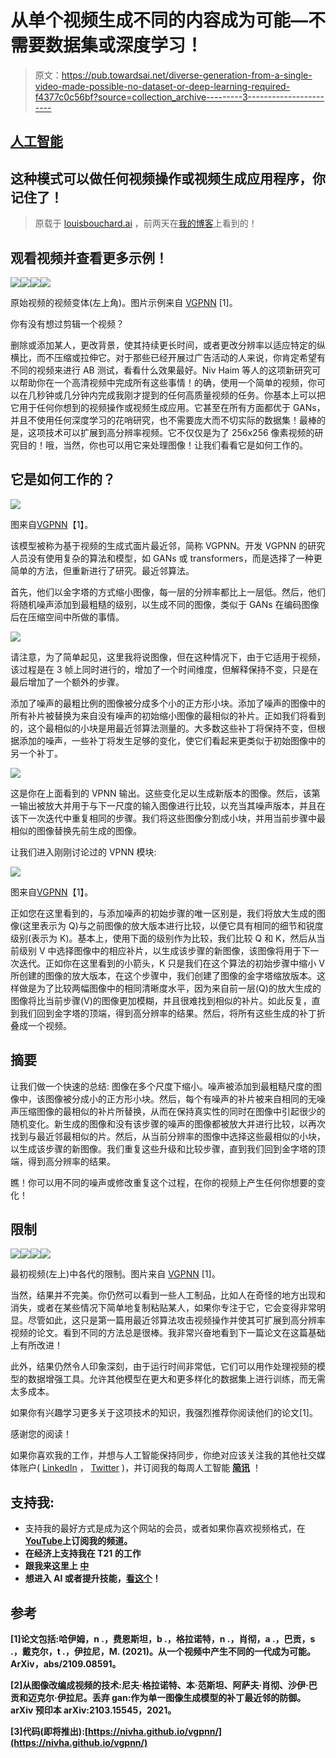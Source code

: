 # 从单个视频生成不同的内容成为可能—不需要数据集或深度学习！

> 原文：<https://pub.towardsai.net/diverse-generation-from-a-single-video-made-possible-no-dataset-or-deep-learning-required-f4377c0c56bf?source=collection_archive---------3----------------------->

## [人工智能](https://towardsai.net/p/category/artificial-intelligence)

## 这种模式可以做任何视频操作或视频生成应用程序，你记住了！

> 原载于 [louisbouchard.ai](https://www.louisbouchard.ai/vgpnn-generate-video-variations/) ，前两天在[我的博客](https://www.louisbouchard.ai/vgpnn-generate-video-variations/)上看到的！

## 观看视频并查看更多示例！

![](img/0d950fb2ca80d6f27890a13892ed8ff3.png)![](img/ca868780b6064005b6a806626f10dca2.png)![](img/2c44742d1895eb0297eb59ded05deb67.png)![](img/6158c763380b2ff8d0e6c4060874df0b.png)

原始视频的视频变体(左上角)。图片示例来自 [VGPNN](https://nivha.github.io/vgpnn/) [1]。

你有没有想过剪辑一个视频？

删除或添加某人，更改背景，使其持续更长时间，或者更改分辨率以适应特定的纵横比，而不压缩或拉伸它。对于那些已经开展过广告活动的人来说，你肯定希望有不同的视频来进行 AB 测试，看看什么效果最好。Niv Haim 等人的这项新研究可以帮助你在一个高清视频中完成所有这些事情！的确，使用一个简单的视频，你可以在几秒钟或几分钟内完成我刚才提到的任何高质量视频的任务。你基本上可以把它用于任何你想到的视频操作或视频生成应用。它甚至在所有方面都优于 GANs，并且不使用任何深度学习的花哨研究，也不需要庞大而不切实际的数据集！最棒的是，这项技术可以扩展到高分辨率视频。它不仅仅是为了 256x256 像素视频的研究目的！哦，当然，你也可以用它来处理图像！让我们看看它是如何工作的。

## 它是如何工作的？

![](img/00e173cbaf3a749a690e689d20159536.png)

图来自[VGPNN](https://nivha.github.io/vgpnn/)【1】。

该模型被称为基于视频的生成式面片最近邻，简称 VGPNN。开发 VGPNN 的研究人员没有使用复杂的算法和模型，如 GANs 或 transformers，而是选择了一种更简单的方法，但重新进行了研究。最近邻算法。

首先，他们以金字塔的方式缩小图像，每一层的分辨率都比上一层低。然后，他们将随机噪声添加到最粗糙的级别，以生成不同的图像，类似于 GANs 在编码图像后在压缩空间中所做的事情。

[![](img/b4fe685b9935c244c69affd9eb3de39a.png)](http://eepurl.com/huGLT5)

请注意，为了简单起见，这里我将说图像，但在这种情况下，由于它适用于视频，该过程是在 3 帧上同时进行的，增加了一个时间维度，但解释保持不变，只是在最后增加了一个额外的步骤。

添加了噪声的最粗比例的图像被分成多个小的正方形小块。添加了噪声的图像中的所有补片被替换为来自没有噪声的初始缩小图像的最相似的补片。正如我们将看到的，这个最相似的小块是用最近邻算法测量的。大多数这些补丁将保持不变，但根据添加的噪声，一些补丁将发生足够的变化，使它们看起来更类似于初始图像中的另一个补丁。

[![](img/d6d4f598ae72cf7f2fb082a3e0a0d220.png)](https://www.louisbouchard.ai/learnai/)

这是你在上面看到的 VPNN 输出。这些变化足以生成新版本的图像。然后，该第一输出被放大并用于与下一尺度的输入图像进行比较，以充当其噪声版本，并且在该下一次迭代中重复相同的步骤。我们将这些图像分割成小块，并用当前步骤中最相似的图像替换先前生成的图像。

让我们进入刚刚讨论过的 VPNN 模块:

![](img/6c3b20e9345650608dd0062b87d28a83.png)

图来自[VGPNN](https://nivha.github.io/vgpnn/)【1】。

正如您在这里看到的，与添加噪声的初始步骤的唯一区别是，我们将放大生成的图像(这里表示为 Q)与之前图像的放大版本进行比较，以便它具有相同的细节和锐度级别(表示为 K)。基本上，使用下面的级别作为比较，我们比较 Q 和 K，然后从当前级别 V 中选择图像中的相应补片，以生成该步骤的新图像，该图像将用于下一次迭代。正如你在这里看到的小箭头，K 只是我们在这个算法的初始步骤中缩小 V 所创建的图像的放大版本，在这个步骤中，我们创建了图像的金字塔缩放版本。这样做是为了比较两幅图像中的相同清晰度水平，因为来自前一层(Q)的放大生成的图像将比当前步骤(V)的图像更加模糊，并且很难找到相似的补片。如此反复，直到我们回到金字塔的顶端，得到高分辨率的结果。然后，将所有这些生成的补丁折叠成一个视频。

## 摘要

让我们做一个快速的总结:
图像在多个尺度下缩小。噪声被添加到最粗糙尺度的图像中，该图像被分成小的正方形小块。然后，每个有噪声的补片被来自相同的无噪声压缩图像的最相似的补片所替换，从而在保持真实性的同时在图像中引起很少的随机变化。新生成的图像和没有该步骤的噪声的图像都被放大并进行比较，以再次找到与最近邻最相似的片。然后，从当前分辨率的图像中选择这些最相似的小块，以生成该步骤的新图像。我们重复这些升级和比较步骤，直到我们回到金字塔的顶端，得到高分辨率的结果。

瞧！你可以用不同的噪声或修改重复这个过程，在你的视频上产生任何你想要的变化！

## 限制

![](img/53304524cefe0c26ad57fdfba7573577.png)![](img/0b121775ee796f2e4ebe58fbd60a9f40.png)![](img/5ea0e68736e5aac81b3a0a6e8fb1dcf8.png)![](img/70447713e4b316b3f8c1b18c1c1c3c29.png)

最初视频(左上)中各代的限制。图片来自 [VGPNN](https://nivha.github.io/vgpnn/) [1]。

当然，结果并不完美。你仍然可以看到一些人工制品，比如人在奇怪的地方出现和消失，或者在某些情况下简单地复制粘贴某人，如果你专注于它，它会变得非常明显。尽管如此，这只是第一篇用最近邻算法攻击视频操作并使其可扩展到高分辨率视频的论文。看到不同的方法总是很棒。我非常兴奋地看到下一篇论文在这篇基础上有所改进！

此外，结果仍然令人印象深刻，由于运行时间非常低，它们可以用作处理视频的模型的数据增强工具。允许其他模型在更大和更多样化的数据集上进行训练，而无需太多成本。

如果你有兴趣学习更多关于这项技术的知识，我强烈推荐你阅读他们的论文[1]。

感谢您的阅读！

如果你喜欢我的工作，并想与人工智能保持同步，你绝对应该关注我的其他社交媒体账户( [LinkedIn](https://www.linkedin.com/in/whats-ai/) ， [Twitter](https://twitter.com/Whats_AI) )，并订阅我的每周人工智能 [**简讯**](http://eepurl.com/huGLT5) ！

## 支持我:

*   支持我的最好方式是成为这个网站的会员，或者如果你喜欢视频格式，在[**YouTube**](https://www.youtube.com/channel/UCUzGQrN-lyyc0BWTYoJM_Sg)**上订阅我的频道。**
*   **在经济上支持我在 T21 的工作**
*   **跟我来这里上 [**中**](https://whats-ai.medium.com/)**
*   **想进入 AI 或者提升技能，[看这个](https://www.louisbouchard.ai/learnai/)！**

## **参考**

**[1]论文包括:哈伊姆，n .，费恩斯坦，b .，格拉诺特，n .，肖彻，a .，巴贡，s .，戴克尔，t .，伊拉尼，M. (2021)。从一个视频中产生不同的一代成为可能。ArXiv，abs/2109.08591。**

**[2]从图像改编成视频的技术:尼夫·格拉诺特、本·范斯坦、阿萨夫·肖彻、沙伊·巴贡和迈克尔·伊拉尼。丢弃 gan:作为单一图像生成模型的补丁最近邻的防御。arXiv 预印本 arXiv:2103.15545，2021。**

**[3]代码(即将推出):[https://nivha.github.io/vgpnn/](https://nivha.github.io/vgpnn/)**